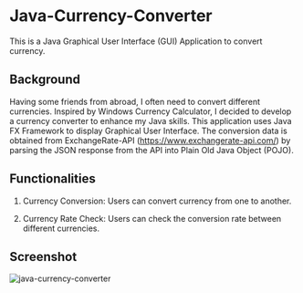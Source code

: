 # Java-Currency-Converter

This is a Java Graphical User Interface (GUI) Application to convert currency.


## Background
Having some friends from abroad, I often need to convert different currencies. Inspired by Windows Currency Calculator, I decided to develop a currency converter to enhance my Java skills. This application uses Java FX Framework to display Graphical User Interface. The conversion data is obtained from ExchangeRate-API (https://www.exchangerate-api.com/) by parsing the JSON response from the API into Plain Old Java Object (POJO).


## Functionalities
1. Currency Conversion: Users can convert currency from one to another. 

2. Currency Rate Check: Users can check the conversion rate between different currencies.
   


## Screenshot
![java-currency-converter](https://github.com/sjadrian/java-currency-converter/assets/93874977/4293901f-249c-4cb7-aad1-f21205e9f0d1)




